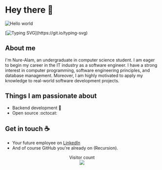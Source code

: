 # Hey there :wave:

<img src="https://raw.githubusercontent.com/" alt="Hello world">

[![Typing SVG](https://readme-typing-svg.demolab.com?font=Roboto&weight=900&size=30&duration=3000&pause=1000&color=1DBF73&width=600&height=45&lines=Expert+with+Web+Developement;Expert+with+Android+Developement;Expert+with+Back-end+Development;)](https://git.io/typing-svg)

## About me

I'm Nure-Alam, an undergraduate in computer science student. I am eager to begin my career in the IT industry as a software engineer. I have a strong interest in computer programming, software engineering principles, and database management. Moreover, I am highly motivated to apply my knowledge to real-world software development projects.


## Things I am passionate about

- Backend development :robot:
- Open source :octocat:

## Get in touch :coffee:

- Your future employee on [LinkedIn](https://www.linkedin.com/in/nure-alam)
- And of course GitHub you're already on (Recursion).

<p align="center"> 
  Visitor count<br>
  <img src="https://profile-counter.glitch.me/Nure-A1am/count.svg" />
</p>


<!--
**this** is a ✨ _special_ ✨ repository because its `README.md` (this file) appears on your GitHub profile.

Here are some ideas to get you started:

- 🔭 I’m currently working on ...
- 🌱 I’m currently learning ...
- 👯 I’m looking to collaborate on ...
- 🤔 I’m looking for help with ...
- 💬 Ask me about ...
- 📫 How to reach me: ...
- 😄 Pronouns: ...
- ⚡ Fun fact: ...
-->

